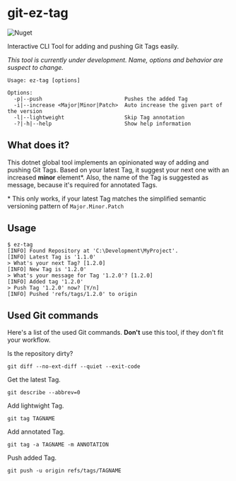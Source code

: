 # git-ez-tag

![Nuget](https://img.shields.io/nuget/v/GitEzTag.svg?style=flat-square)

Interactive CLI Tool for adding and pushing Git Tags easily.

_This tool is currently under development. Name, options and behavior are suspect to change._

```
Usage: ez-tag [options]

Options:
  -p|--push                          Pushes the added Tag
  -i|--increase <Major|Minor|Patch>  Auto increase the given part of the version
  -l|--lightweight                   Skip Tag annotation
  -?|-h|--help                       Show help information
```

## What does it?

This dotnet global tool implements an opinionated way of adding and pushing Git Tags.
Based on your latest Tag, it suggest your next one with an increased **minor** element*. 
Also, the name of the Tag is suggested as message, because it's required for annotated Tags.

\* This only works, if your latest Tag matches the simplified semantic versioning pattern of `Major.Minor.Patch`

## Usage

```
$ ez-tag
[INFO] Found Repository at 'C:\Development\MyProject'.
[INFO] Latest Tag is '1.1.0'
> What's your next Tag? [1.2.0]
[INFO] New Tag is '1.2.0'
> What's your message for Tag '1.2.0'? [1.2.0]
[INFO] Added tag '1.2.0'
> Push Tag '1.2.0' now? [Y/n]
[INFO] Pushed 'refs/tags/1.2.0' to origin

```

## Used Git commands
Here's a list of the used Git commands.
**Don't** use this tool, if they don't fit your workflow.


Is the repository dirty?
```
git diff --no-ext-diff --quiet --exit-code
```

Get the latest Tag.
```
git describe --abbrev=0
```

Add lightwight Tag.
```
git tag TAGNAME
```

Add annotated Tag.
```
git tag -a TAGNAME -m ANNOTATION
```

Push added Tag.
```
git push -u origin refs/tags/TAGNAME
```
